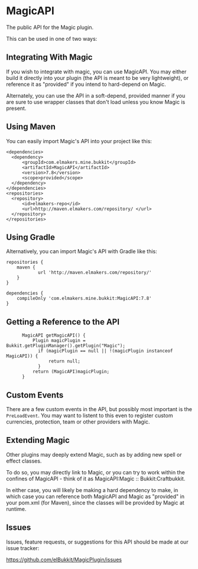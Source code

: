 MagicAPI
========

The public API for the Magic plugin.

This can be used in one of two ways:

## Integrating With Magic

If you wish to integrate with magic, you can use MagicAPI. You may either build it directly into your plugin (the API is meant to be very lightweight), or reference it as "provided" if you intend to hard-depend on Magic.

Alternately, you can use the API in a soft-depend, provided manner if you are sure to use wrapper classes that don't load unless you know Magic is present.

## Using Maven

You can easily import Magic's API into your project like this:

```
<dependencies>
  <dependency>
      <groupId>com.elmakers.mine.bukkit</groupId>
      <artifactId>MagicAPI</artifactId>
      <version>7.8</version>
      <scope>provided</scope>
  </dependency>
</dependencies>
<repositories>
  <repository>
      <id>elmakers-repo</id>
      <url>http://maven.elmakers.com/repository/ </url>
  </repository>
</repositories>
```

## Using Gradle

Alternatively, you can import Magic's API with Gradle like this:

```
repositories {
    maven {
            url 'http://maven.elmakers.com/repository/'
    }
}

dependencies {
    compileOnly 'com.elmakers.mine.bukkit:MagicAPI:7.8'
}
```

## Getting a Reference to the API

```
      MagicAPI getMagicAPI() {
          Plugin magicPlugin = Bukkit.getPluginManager().getPlugin("Magic");
            if (magicPlugin == null || !(magicPlugin instanceof MagicAPI)) {
                return null;
            }
          return (MagicAPI)magicPlugin;
      }
```

## Custom Events

There are a few custom events in the API, but possibly most important is the `PreLoadEvent`. You may want to listent to this even to register custom currencies, protection, team or other providers with Magic.

## Extending Magic

Other plugins may deeply extend Magic, such as by adding new spell or effect classes. 

To do so, you may directly link to Magic, or you can try to work within the confines of MagicAPI - think of it as MagicAPI:Magic :: Bukkit:Craftbukkit.

In either case, you will likely be making a hard dependency to make, in which case you can reference both MagicAPI and Magic as "provided" in your pom.xml (for Maven), since the classes will be provided by Magic at runtime.

## Issues

Issues, feature requests, or suggestions for this API should be made at our issue tracker:

https://github.com/elBukkit/MagicPlugin/issues
